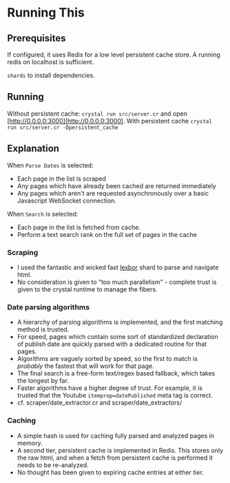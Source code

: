 # Running This

## Prerequisites

If configured, it uses Redis for a low level persistent cache store. A running redis on localhost is sufficient.

`shards` to install dependencies.

## Running

Without persistent cache: `crystal run src/server.cr` and open [http://0.0.0.0:3000](http://0.0.0.0:3000).
With persistent cache `crystal run src/server.cr -Dpersistent_cache`

## Explanation

When `Parse Dates` is selected:

- Each page in the list is scraped
- Any pages which have already been cached are returned immediately
- Any pages which aren't are requested asynchronously over a basic Javascript WebSocket connection.

When `Search` is selected:

- Each page in the list is fetched from cache.
- Perform a text search rank on the full set of pages in the cache

### Scraping

- I used the fantastic and wicked fast [lexbor](https://github.com/kostya/lexbor) shard to parse and navigate html.
- No consideration is given to "too much parallelism" - complete trust is given to the crystal runtime to manage the fibers.

### Date parsing algorithms

- A hierarchy of parsing algorithms is implemented, and the first matching method is trusted.
- For speed, pages which contain some sort of standardized declaration of publish date are quickly parsed with a dedicated routine for that pages.
- Algorithms are vaguely sorted by speed, so the first to match is _probably_ the fastest that will work for that page.
- The final search is a free-form text/regex based fallback, which takes the longest by far.
- Faster algorithms have a higher degree of trust. For example, it is trusted that the Youtube `itemprop=datePublished` meta tag is correct.
- cf. scraper/date_extractor.cr and scraper/date_extractors/

### Caching

- A simple hash is used for caching fully parsed and analyzed pages in memory.
- A second tier, persistent cache is implemented in Redis. This stores only the raw html, and when a fetch from persistent cache is performed it needs to be re-analyzed.
- No thought has been given to expiring cache entries at either tier.

